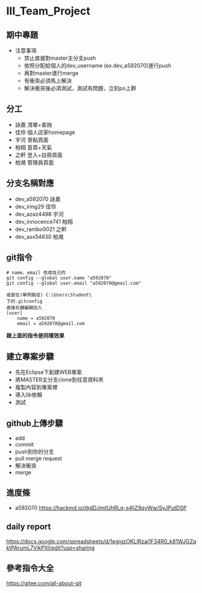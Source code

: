 # III_Team_Project

## 期中專題

- 注意事項
  - 禁止直接對master主分支push
  - 依照分配給個人的dev_username (ex.dev_a592070)進行push
  - 再對master進行merge
  - 有衝突必須馬上解決
  - 解決衝突後必須測試，測試有問題，立刻po上群
  
## 分工
- 詠嘉 清單+查詢
- 佳伶 個人店家homepage
- 宇河 景點頁面
- 柏翔 首頁+天氣
- 之軒 登入+註冊頁面
- 柏澔 管理員頁面
  


## 分支名稱對應
- dev_a592070 詠嘉
- dev_iring29 佳伶
- dev_azaz4498 宇河
- dev_innocence741 柏翔
- dev_rambo0021 之軒
- dev_asx54630 柏澔


## git指令
```
# name、email 改成自己的
git config --global user.name "a592070"
git config --global user.email "a592070@gmail.com"
```

```
或是在(舉例路徑) C:\Users\Student\
下的.gitconfig
直接右鍵編輯加入
[user]
	name = a592070
	email = a592070@gmail.com
```
**跟上面的指令是同樣效果**


## 建立專案步驟
- 先在Eclipse下創建WEB專案
- 將MASTER主分支clone到任意資料夾
- 複製內容到專案裡
- 導入lib依賴
- 測試

## github上傳步驟
- add
- commit
- push到你的分支
- pull merge request
- 解決衝突
- merge

## 進度條
- a592070 https://hackmd.io/@dDJmilUhRLq-s4ljZ9qvWw/SyJPutDSP


## daily report 
https://docs.google.com/spreadsheets/d/1egigzOKLIRzai1F34R0_k81WJGZqktPArumL7VikPXI/edit?usp=sharing


## 參考指令大全
https://gitee.com/all-about-git
  
